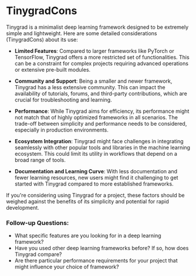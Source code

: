 # TinygradCons

Tinygrad is a minimalist deep learning framework designed to be extremely simple and lightweight. Here are some detailed considerations (TinygradCons) about its use:

- **Limited Features**: Compared to larger frameworks like PyTorch or TensorFlow, Tinygrad offers a more restricted set of functionalities. This can be a constraint for complex projects requiring advanced operations or extensive pre-built modules.

- **Community and Support**: Being a smaller and newer framework, Tinygrad has a less extensive community. This can impact the availability of tutorials, forums, and third-party contributions, which are crucial for troubleshooting and learning.

- **Performance**: While Tinygrad aims for efficiency, its performance might not match that of highly optimized frameworks in all scenarios. The trade-off between simplicity and performance needs to be considered, especially in production environments.

- **Ecosystem Integration**: Tinygrad might face challenges in integrating seamlessly with other popular tools and libraries in the machine learning ecosystem. This could limit its utility in workflows that depend on a broad range of tools.

- **Documentation and Learning Curve**: With less documentation and fewer learning resources, new users might find it challenging to get started with Tinygrad compared to more established frameworks.

If you're considering using Tinygrad for a project, these factors should be weighed against the benefits of its simplicity and potential for rapid development.

### Follow-up Questions:
- What specific features are you looking for in a deep learning framework?
- Have you used other deep learning frameworks before? If so, how does Tinygrad compare?
- Are there particular performance requirements for your project that might influence your choice of framework?

